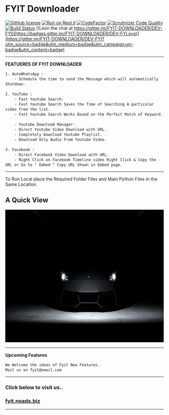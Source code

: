 


<h1>FYIT Downloader</h1> 

[![GitHub license](https://img.shields.io/github/license/DeepakChakravarthy/YoutubeDownloader-FYI)](https://github.com/DeepakChakravarthy/YoutubeDownloader-FYI/blob/master/LICENSE)
[![Run on Repl.it](https://repl.it/badge/github/DeepakChakravarthy/YoutubeDownloader-FYI)](https://repl.it/github/DeepakChakravarthy/YoutubeDownloader-FYI)
[![CodeFactor](https://www.codefactor.io/repository/github/deepakchakravarthy/youtubedownloader-fyi/badge)](https://www.codefactor.io/repository/github/deepakchakravarthy/youtubedownloader-fyi)
[![Scrutinizer Code Quality](https://scrutinizer-ci.com/g/DeepakChakravarthy/YoutubeDownloader-FYI/badges/quality-score.png?b=master)](https://scrutinizer-ci.com/g/DeepakChakravarthy/YoutubeDownloader-FYI/?branch=master)
[![Build Status](https://scrutinizer-ci.com/g/DeepakChakravarthy/YoutubeDownloader-FYI/badges/build.png?b=master)](https://scrutinizer-ci.com/g/DeepakChakravarthy/YoutubeDownloader-FYI/build-status/master) [![Join the chat at https://gitter.im/FYIT-DOWNLOADER/DEV-FYI](https://badges.gitter.im/FYIT-DOWNLOADER/DEV-FYI.svg)](https://gitter.im/FYIT-DOWNLOADER/DEV-FYI?utm_source=badge&utm_medium=badge&utm_campaign=pr-badge&utm_content=badge)


---------------------------------------------------------

**FEATUERES OF FYIT DOWNLOADER**

	1. AutoWhatsApp :
	    - Schedule the time to send the Message which will automatically Shutdown.
		
	2. YouTube :
	    - Fast Youtube Search:
		- Fast Youtube Search Saves the Time of Searching A particular video from the list.
		- Fast Youtube Search Works Based on the Perfect Match of Keyword.
			
	    - Youtube Download Manager:
		- Direct Youtube Video Download with URL.
		- Completely Download Youtube Playlist.
		- Download Only Audio From Youtube Video.
            
	3. Facebook :
	    - Direct Facebook Video Download with URL.
	    - Right Click on Facebook Timeline video Right Click & Copy the URL or Go to " Embed " Copy URL Shown in Embed page.
	
---------------------------------------------------------

To Run Local place the Required Folder Files and Main Python Files in the Same Location

<h2> A Quick View </h3>

<img src="https://github.com/DeepakChakravarthy/YoutubeDownloader-FYI/blob/dev-ram/ScreenShot/screendemo.gif?raw=true" width="800" height="420">

----------------------------------------------------------

**Upcoming Features**

	We Welcome the ideas of Fyit New Features. 
	Mail us on fyit@email.com
	
----------------------------------------------------------

<h3>Click below to visit us..</h3>
<h3><a href="https://fyit.noads.biz/">fyit.noads.biz</a></h3>

-----------------------------------------------------------
